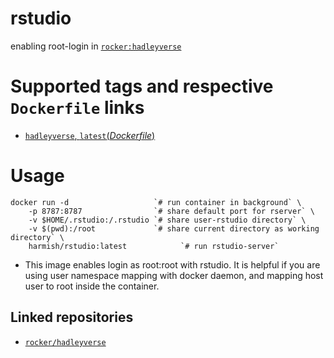 # rstudio

enabling root-login in [`rocker:hadleyverse`](https://hub.docker.com/r/rocker/hadleyverse/)

#  Supported tags and respective `Dockerfile` links

- [`hadleyverse`, `latest`(*Dockerfile*)](https://github.com/harmishhk/dockerfiles/blob/master/rstudio/Dockerfile)

# Usage

```console
docker run -d                   `# run container in background` \
    -p 8787:8787                `# share default port for rserver` \
    -v $HOME/.rstudio:/.rstudio `# share user-rstudio directory` \
    -v $(pwd):/root             `# share current directory as working directory` \
    harmish/rstudio:latest            `# run rstudio-server`
```

- This image enables login as root:root with rstudio. It is helpful if you are using user namespace mapping with docker daemon, and mapping host user to root inside the container.

## Linked repositories

- [`rocker/hadleyverse`](https://hub.docker.com/r/rocker/hadleyverse/)
